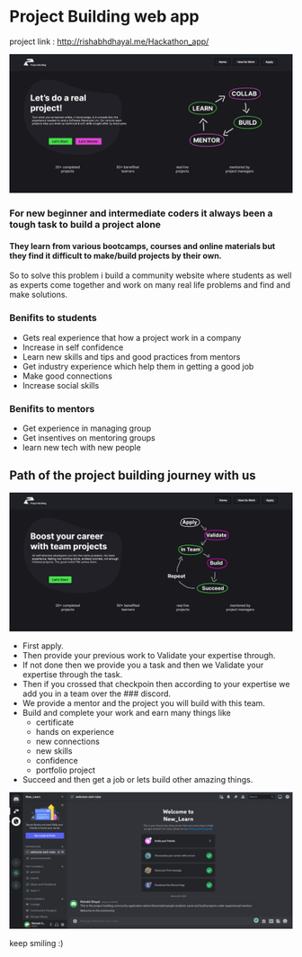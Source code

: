 # Project Building web app

project link : http://rishabhdhayal.me/Hackathon_app/

![Home Page Of Application](Home-page.jpg "Home Page Of The Web Application")

### For new beginner and intermediate coders it always been a tough task to build a project alone

#### They learn from various bootcamps, courses and online materials but they find it difficult to make/build projects by their own.

So to solve this problem i build a community website where students as well as experts come together and work on many real life problems and find and make solutions.

### Benifits to students
- Gets real experience that how a project work in a company
- Increase in self confidence 
- Learn new skills and tips and good practices from mentors
- Get industry experience which help them in getting a good job
- Make good connections
- Increase social skills

### Benifits to mentors
- Get experience in managing group
- Get insentives on mentoring groups
- learn new tech with new people


## Path of the project building journey with us 

![Path Page Of Application](path-ss.jpg "Path Page Of The Web Application")

- First apply.
- Then provide your previous work to Validate your expertise through.
- If not done then we provide you a task and then we Validate your expertise through the task.
- Then if you crossed that checkpoin then according to your expertise we add you in a team over the ### discord.
- We provide a mentor and the project you will build with this team.
- Build and complete your work and earn many things like
     - certificate
     - hands on experience
     - new connections
     - new skills
     - confidence
     - portfolio project
 - Succeed and then get a job or lets build other amazing things.



![Path Page Of Application](discord.svg "Path Page Of The Web Application")

keep smiling :)

